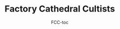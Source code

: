 ---
title: "Factory Cathedral Cultists"
layout: category
permalink: /factory-cathedral-cultists/
author_profile: true
author: FCC-toc
taxonomy: FCC
---